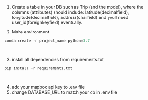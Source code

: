 1. Create a table in your DB such as Trip (and the model), where the columns (attributes) should include: latitude(decimalfield), longitude(decimalfield), address(charfield) and youll need user_id(foreignkeyfield) eventually.

2. Make environment 
```PYTHON
conda create -n project_name python=3.7
```
<br>

3. install all dependencies from requirements.txt
```PYTHON
pip install -r requirements.txt
```
<br>

4. add your mapbox api key to .env file
5. change DATABASE_URL to match your db in .env file

